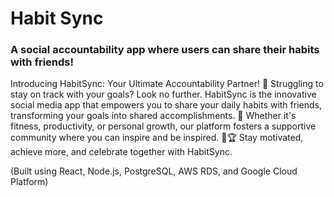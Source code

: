 # Habit Sync
### A social accountability app where users can share their habits with friends!

Introducing HabitSync: Your Ultimate Accountability Partner! 🚀 Struggling to stay on track with your goals? Look no further. HabitSync is the innovative social media app that empowers you to share your daily habits with friends, transforming your goals into shared accomplishments. 🌟 Whether it's fitness, productivity, or personal growth, our platform fosters a supportive community where you can inspire and be inspired. 🤝🏆 Stay motivated, achieve more, and celebrate together with HabitSync. 

(Built using React, Node.js, PostgreSQL, AWS RDS, and Google Cloud Platform)
